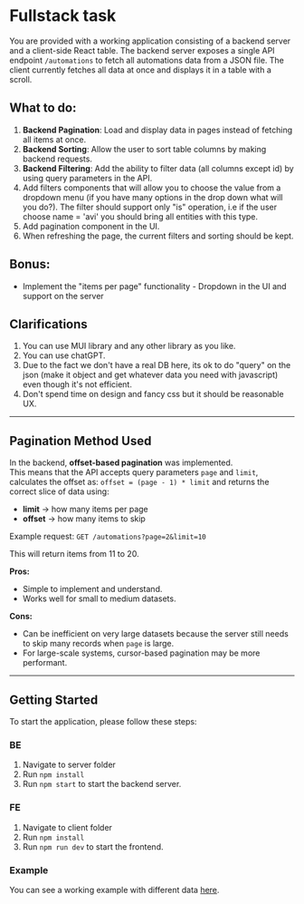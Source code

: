 # Fullstack task

You are provided with a working application consisting of a backend server and a client-side React table.
The backend server exposes a single API endpoint `/automations` to fetch all automations data from a JSON file.
The client currently fetches all data at once and displays it in a table with a scroll.

## What to do:

1. **Backend Pagination**: Load and display data in pages instead of fetching all items at once.
2. **Backend Sorting**: Allow the user to sort table columns by making backend requests.
3. **Backend Filtering**: Add the ability to filter data (all columns except id) by using query parameters in the API.
4. Add filters components that will allow you to choose the value from a dropdown menu (if you have many options in the drop down what will you do?). The filter should support only "is" operation, i.e if the user choose name = 'avi' you should bring all entities with this type.
5. Add pagination component in the UI.
6. When refreshing the page, the current filters and sorting should be kept.

## Bonus:
- Implement the "items per page" functionality - Dropdown in the UI and support on the server

## Clarifications

1. You can use MUI library and any other library as you like.
2. You can use chatGPT.
3. Due to the fact we don't have a real DB here, its ok to do "query" on the json (make it object and get whatever data you need with javascript) even though it's not efficient.
4. Don't spend time on design and fancy css but it should be reasonable UX.

---

## Pagination Method Used

In the backend, **offset-based pagination** was implemented.  
This means that the API accepts query parameters `page` and `limit`, calculates the offset as:
```offset = (page - 1) * limit```
and returns the correct slice of data using:

- **limit** → how many items per page  
- **offset** → how many items to skip  

Example request:
```GET /automations?page=2&limit=10```

This will return items from 11 to 20.

**Pros:**  
- Simple to implement and understand.  
- Works well for small to medium datasets.  

**Cons:**  
- Can be inefficient on very large datasets because the server still needs to skip many records when `page` is large.  
- For large-scale systems, cursor-based pagination may be more performant.  

---

## Getting Started

To start the application, please follow these steps:

### BE

1. Navigate to server folder
2. Run `npm install`
3. Run `npm start` to start the backend server.

### FE

1. Navigate to client folder
2. Run `npm install`
3. Run `npm run dev` to start the frontend.

### Example

You can see a working example with different data [here](https://drive.google.com/file/d/16733CJ6TFLz36x2wx2jzR-pWnlKHFBE3/view?usp=sharing).
